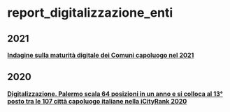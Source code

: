 # report_digitalizzazione_enti

## 2021

[**Indagine sulla maturità digitale dei Comuni capoluogo nel 2021**](https://docs.google.com/viewer?url=https://github.com/UO-TransizioneDigitaleComunePalermo/report_digitalizzazione_enti/raw/main/Report_digitalizzazione__enti_pubblici/2021/indagine_maturita%CC%80_digitale_comuni_2021.pdf)

## 2020

[**Digitalizzazione. Palermo scala 64 posizioni in un anno e si colloca al 13° posto tra le 107 città capoluogo italiane nella iCityRank 2020**](https://docs.google.com/viewer?url=https://github.com/UO-TransizioneDigitaleComunePalermo/report_digitalizzazione_enti/raw/main/Report_digitalizzazione__enti_pubblici/2020/Icity_rank_2020_digitalizzazione_enti.pdf)
